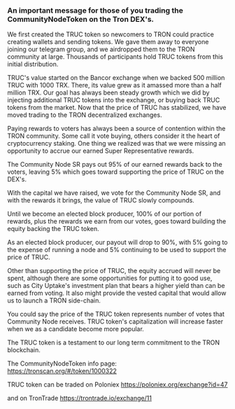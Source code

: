 
### An important message for those of you trading the CommunityNodeToken on the Tron DEX's.

We first created the TRUC token so newcomers to TRON could practice creating wallets and sending tokens. We gave them away to everyone joining our telegram group, and we airdropped them to the TRON community at large. Thousands of participants hold TRUC tokens from this initial distribution.

TRUC's value started on the Bancor exchange when we backed 500 million TRUC with 1000 TRX. There, its value grew as it amassed more than a half million TRX. Our goal has always been steady growth which we did by injecting additional TRUC tokens into the exchange, or buying back TRUC tokens from the market. Now that the price of TRUC has stabilized, we have moved trading to the TRON decentralized exchanges.

Paying rewards to voters has always been a source of contention within the TRON community. Some call it vote buying, others consider it the heart of cryptocurrency staking. One thing we realized was that we were missing an opportunity to accrue our earned Super Representative rewards.

The Community Node SR pays out 95% of our earned rewards back to the voters, leaving 5% which goes toward supporting the price of TRUC on the DEX's.

With the capital we have raised, we vote for the Community Node SR, and with the rewards it brings, the value of TRUC slowly compounds.

Until we become an elected block producer, 100% of our portion of rewards, plus the rewards we earn from our votes, goes toward building the equity backing the TRUC token.

As an elected block producer, our payout will drop to 90%, with 5% going to the expense of running a node and 5% continuing to be used to support the price of TRUC.

Other than supporting the price of TRUC, the equity accrued will never be spent, although there are some opportunities for putting it to good use, such as City Uptake's investment plan that bears a higher yield than can be earned from voting. It also might provide the vested capital that would allow us to launch a TRON side-chain.

You could say the price of the TRUC token represents number of votes that Community Node receives. TRUC token's capitalization will increase faster when we as a candidate become more popular. 

The TRUC token is a testament to our long term commitment to the TRON blockchain.


The CommunityNodeToken info page:  
https://tronscan.org/#/token/1000322

TRUC token can be traded on Poloniex
https://poloniex.org/exchange?id=47

and on TronTrade
https://trontrade.io/exchange/11




